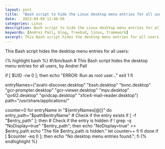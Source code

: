 ```yaml
---
layout: post
title:  "Bash script to hide the Linux desktop menu entries for all users"
date:   2023-09-09 12:46:56
categories: Linux
description: Bash script to hide the Linux desktop menu entries for all users
keywords: [Andrei Pall, blog, freebsd, linux, framework]
excerpt: This Bash script hides the desktop menu entries for all users.
---
```

<p>This Bash script hides the desktop menu entries for all users:</p>
{% highlight bash %}
#!/bin/bash
# This Bash script hides the desktop menu entries for all users, by Andrei Pall

if [ $UID -ne 0 ]; then
    echo "ERROR: Run as root user..."
    exit 1
fi

entryNames=("avahi-discover.desktop" "bssh.desktop" "bvnc.desktop" "gcr-prompter.desktop" "gcr-viewer.desktop" "mpv.desktop" "qv4l2.desktop" "qvidcap.desktop" "xfce4-mail-reader.desktop")
path="/usr/share/applications/"

counter=0
for entryName in "${entryNames[@]}"
do
    entry_path="$path$entryName"
    # Check if the entry exists
    if [ -f "$entry_path" ]; then
        # Check if the entry is hidden
        if ! grep -q "NoDisplay=true" "$entry_path"; then
            echo "NoDisplay=true" >> $entry_path
            echo "The file $entry_path is hidden."
            let counter++
        fi
    fi
done
if [ $counter -eq 0 ]; then
   echo "No desktop menu entries found.";
fi
{% endhighlight %}
